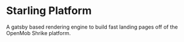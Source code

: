# Starling Platform

A gatsby based rendering engine to build fast landing pages off of the OpenMob Shrike platform.
